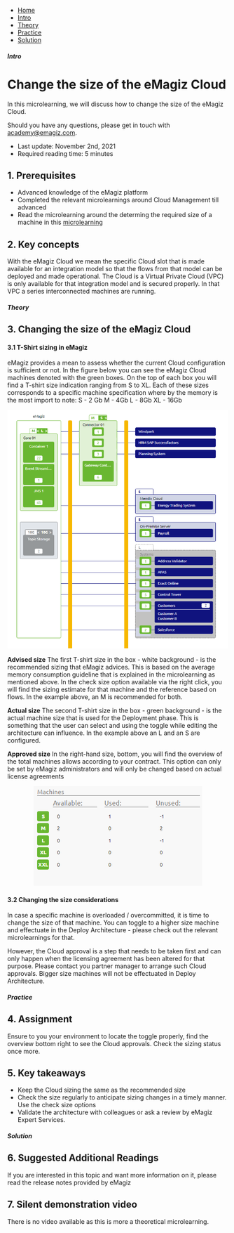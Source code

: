 <div class="ez-academy">
    <div class="ez-academy__body">
        <main class="micro-learning">
        <ul class="doc-nav">
            <li class="doc-nav__item"><a href="../../docs/microlearning/advanced-cloudmanagement-index" class="doc-nav__link">Home</a></li>
            <li class="doc-nav__item"><a href="#intro" class="doc-nav__link">Intro</a></li>
            <li class="doc-nav__item"><a href="#theory" class="doc-nav__link">Theory</a></li>
            <li class="doc-nav__item"><a href="#practice" class="doc-nav__link">Practice</a></li>
            <li class="doc-nav__item"><a href="#solution" class="doc-nav__link">Solution</a></li>
        </ul>
<div class="doc">
 
##### Intro

# Change the size of the eMagiz Cloud
 
In this microlearning, we will discuss how to change the size of the eMagiz Cloud.

Should you have any questions, please get in touch with academy@emagiz.com.

- Last update: November 2nd, 2021
- Required reading time: 5 minutes


## 1. Prerequisites
- Advanced knowledge of the eMagiz platform
- Completed the relevant microlearnings around Cloud Management till advanced
- Read the microlearning around the determing the required size of a machine in this [microlearning](expert-solution-architecture-determining-needed-memory.md)


## 2. Key concepts
With the eMagiz Cloud we mean the specific Cloud slot that is made available for an integration model so that the flows from that model can be deployed and made operational. The Cloud is a Virtual Private Cloud (VPC) is only available for that integration model and is secured properly. In that VPC a series interconnected machines are running.

##### Theory

## 3. Changing the size of the eMagiz Cloud

#### 3.1 T-Shirt sizing in eMagiz
eMagiz provides a mean to assess whether the current Cloud configuration is sufficient or not. In the figure below you can see the eMagiz Cloud machines denoted with the green boxes. On the top of each box you will find a T-shirt size indication ranging from S to XL. Each of these sizes corresponds to a specific machine specification where by the memory is the most import to note:
S - 2 Gb
M - 4Gb
L - 8Gb
XL - 16Gb

<p align="center"><img src="../../img/microlearning/advanced-cloudmanagement-change-sizing-cloud-1.png"></p>

**Advised size**
The first T-shirt size in the box - white background - is the recommended sizing that eMagiz advices. This is based on the average memory consumption guideline that is explained in the microlearning as mentioned above. In the check size option available via the right click, you will find the sizing estimate for that machine and the reference based on flows. In the example above, an M is recommended for both.

**Actual size**
The second T-shirt size in the box - green background - is the actual machine size that is used for the Deployment phase. This is something that the user can select and using the toggle while editing the architecture can influence. In the example above an L and an S are configured.

**Approved size**
In the right-hand size, bottom, you will find the overview of the total machines allows according to your contract. This option can only be set by eMagiz administrators and will only be changed based on actual license agreements

<p align="center"><img src="../../img/microlearning/advanced-cloudmanagement-change-sizing-cloud-2.png"></p>

#### 3.2 Changing the size considerations

In case a specific machine is overloaded / overcommitted, it is time to change the size of that machine. You can toggle to a higher size machine and effectuate in the Deploy Architecture - please check out the relevant microlearnings for that. 

However, the Cloud approval is a step that needs to be taken first and can only happen when the licensing agreement has been altered for that purpose. Please contact you partner manager to arrange such Cloud approvals. Bigger size machines will not be effectuated in Deploy Architecture.


##### Practice

## 4. Assignment

Ensure to you your environment to locate the toggle properly, find the overview bottom right to see the Cloud approvals. Check the sizing status once more.

## 5. Key takeaways

- Keep the Cloud sizing the same as the recommended size
- Check the size regularly to anticipate sizing changes in a timely manner. Use the check size options
- Validate the architecture with colleagues or ask a review by eMagiz Expert Services.

##### Solution

## 6. Suggested Additional Readings

If you are interested in this topic and want more information on it, please read the release notes provided by eMagiz

## 7. Silent demonstration video

There is no video available as this is more a theoretical microlearning.

</div>
</main>
</div>
</div>